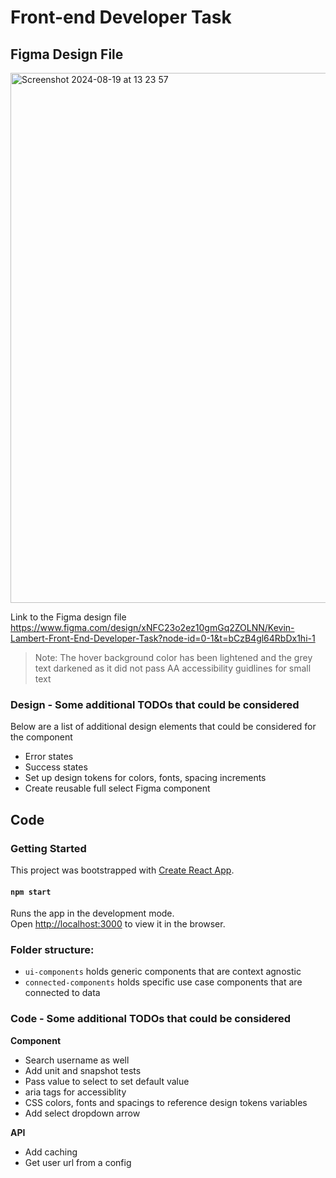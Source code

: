 # Front-end Developer Task

## Figma Design File

<img width="848" alt="Screenshot 2024-08-19 at 13 23 57" src="https://github.com/user-attachments/assets/7d3809fb-2076-4e5b-8ec7-e4cda5a2c78c">


Link to the Figma design file https://www.figma.com/design/xNFC23o2ez10gmGq2ZOLNN/Kevin-Lambert-Front-End-Developer-Task?node-id=0-1&t=bCzB4gl64RbDx1hi-1

> Note: The hover background color has been lightened and the grey text darkened as it did not pass AA accessibility guidlines for small text

### Design - Some additional TODOs that could be considered

Below are a list of additional design elements that could be considered for the component

- Error states
- Success states
- Set up design tokens for colors, fonts, spacing increments
- Create reusable full select Figma component

## Code

### Getting Started

This project was bootstrapped with [Create React App](https://github.com/facebook/create-react-app).

#### `npm start`

Runs the app in the development mode.\
Open [http://localhost:3000](http://localhost:3000) to view it in the browser.

### Folder structure:

- `ui-components` holds generic components that are context agnostic
- `connected-components` holds specific use case components that are connected to data

### Code - Some additional TODOs that could be considered

**Component**

- Search username as well
- Add unit and snapshot tests
- Pass value to select to set default value
- aria tags for accessiblity
- CSS colors, fonts and spacings to reference design tokens variables
- Add select dropdown arrow

**API**

- Add caching
- Get user url from a config
